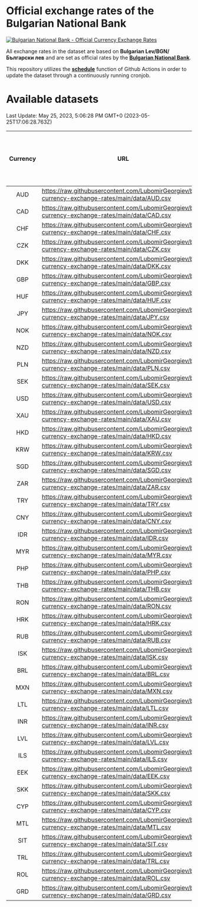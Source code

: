 # Official exchange rates of the Bulgarian National Bank

[![Bulgarian National Bank - Official Currency Exchange Rates](https://github.com/LubomirGeorgiev/bnb-currency-exchange-rates/actions/workflows/update-rates.yml/badge.svg?branch=main)](https://github.com/LubomirGeorgiev/bnb-currency-exchange-rates/actions/workflows/update-rates.yml)

All exchange rates in the dataset are based on **Bulgarian Lev/BGN/Български лев** and are set as official rates by the [**Bulgarian National Bank**](https://www.bnb.bg/Statistics/StExternalSector/StExchangeRates/StERForeignCurrencies/index.htm?toLang=_EN).

This repository utilizes the [**schedule**](https://docs.github.com/en/actions/reference/events-that-trigger-workflows) function of Github Actions in order to update the dataset through a continuously running cronjob.

# Available datasets

<!-- START LINKS (DO NOT EVER FU*ING DELETE THIS COMMENT FOR THE LOVE OF YOUR LIFE!!! IF YOU ARE CURIOS HOW IT WORKS, YOU CAN HAVE A LOOK AT ./src/updateReadme.ts) -->

Last Update: May 25, 2023, 5:06:28 PM GMT+0 (2023-05-25T17:06:28.763Z)

| Currency | URL                                                                                             | Number of records | Number of missing days that were filled in |
| :------: | ----------------------------------------------------------------------------------------------- | :---------------: | :----------------------------------------: |
|   AUD    | https://raw.githubusercontent.com/LubomirGeorgiev/bnb-currency-exchange-rates/main/data/AUD.csv |       8634        |                    2672                    |
|   CAD    | https://raw.githubusercontent.com/LubomirGeorgiev/bnb-currency-exchange-rates/main/data/CAD.csv |       8634        |                    2672                    |
|   CHF    | https://raw.githubusercontent.com/LubomirGeorgiev/bnb-currency-exchange-rates/main/data/CHF.csv |       8634        |                    2672                    |
|   CZK    | https://raw.githubusercontent.com/LubomirGeorgiev/bnb-currency-exchange-rates/main/data/CZK.csv |       8634        |                    2672                    |
|   DKK    | https://raw.githubusercontent.com/LubomirGeorgiev/bnb-currency-exchange-rates/main/data/DKK.csv |       8634        |                    2672                    |
|   GBP    | https://raw.githubusercontent.com/LubomirGeorgiev/bnb-currency-exchange-rates/main/data/GBP.csv |       8634        |                    2672                    |
|   HUF    | https://raw.githubusercontent.com/LubomirGeorgiev/bnb-currency-exchange-rates/main/data/HUF.csv |       8634        |                    2672                    |
|   JPY    | https://raw.githubusercontent.com/LubomirGeorgiev/bnb-currency-exchange-rates/main/data/JPY.csv |       8634        |                    2672                    |
|   NOK    | https://raw.githubusercontent.com/LubomirGeorgiev/bnb-currency-exchange-rates/main/data/NOK.csv |       8634        |                    2672                    |
|   NZD    | https://raw.githubusercontent.com/LubomirGeorgiev/bnb-currency-exchange-rates/main/data/NZD.csv |       8634        |                    2672                    |
|   PLN    | https://raw.githubusercontent.com/LubomirGeorgiev/bnb-currency-exchange-rates/main/data/PLN.csv |       8634        |                    2672                    |
|   SEK    | https://raw.githubusercontent.com/LubomirGeorgiev/bnb-currency-exchange-rates/main/data/SEK.csv |       8634        |                    2672                    |
|   USD    | https://raw.githubusercontent.com/LubomirGeorgiev/bnb-currency-exchange-rates/main/data/USD.csv |       8634        |                    2672                    |
|   XAU    | https://raw.githubusercontent.com/LubomirGeorgiev/bnb-currency-exchange-rates/main/data/XAU.csv |       8634        |                    2674                    |
|   HKD    | https://raw.githubusercontent.com/LubomirGeorgiev/bnb-currency-exchange-rates/main/data/HKD.csv |       8333        |                    2582                    |
|   KRW    | https://raw.githubusercontent.com/LubomirGeorgiev/bnb-currency-exchange-rates/main/data/KRW.csv |       8333        |                    2582                    |
|   SGD    | https://raw.githubusercontent.com/LubomirGeorgiev/bnb-currency-exchange-rates/main/data/SGD.csv |       8333        |                    2582                    |
|   ZAR    | https://raw.githubusercontent.com/LubomirGeorgiev/bnb-currency-exchange-rates/main/data/ZAR.csv |       8333        |                    2582                    |
|   TRY    | https://raw.githubusercontent.com/LubomirGeorgiev/bnb-currency-exchange-rates/main/data/TRY.csv |       6815        |                    2112                    |
|   CNY    | https://raw.githubusercontent.com/LubomirGeorgiev/bnb-currency-exchange-rates/main/data/CNY.csv |       6695        |                    2076                    |
|   IDR    | https://raw.githubusercontent.com/LubomirGeorgiev/bnb-currency-exchange-rates/main/data/IDR.csv |       6695        |                    2076                    |
|   MYR    | https://raw.githubusercontent.com/LubomirGeorgiev/bnb-currency-exchange-rates/main/data/MYR.csv |       6695        |                    2076                    |
|   PHP    | https://raw.githubusercontent.com/LubomirGeorgiev/bnb-currency-exchange-rates/main/data/PHP.csv |       6695        |                    2076                    |
|   THB    | https://raw.githubusercontent.com/LubomirGeorgiev/bnb-currency-exchange-rates/main/data/THB.csv |       6695        |                    2076                    |
|   RON    | https://raw.githubusercontent.com/LubomirGeorgiev/bnb-currency-exchange-rates/main/data/RON.csv |       6636        |                    2058                    |
|   HRK    | https://raw.githubusercontent.com/LubomirGeorgiev/bnb-currency-exchange-rates/main/data/HRK.csv |       6549        |                    2027                    |
|   RUB    | https://raw.githubusercontent.com/LubomirGeorgiev/bnb-currency-exchange-rates/main/data/RUB.csv |       6245        |                    1930                    |
|   ISK    | https://raw.githubusercontent.com/LubomirGeorgiev/bnb-currency-exchange-rates/main/data/ISK.csv |       5633        |                    1749                    |
|   BRL    | https://raw.githubusercontent.com/LubomirGeorgiev/bnb-currency-exchange-rates/main/data/BRL.csv |       5601        |                    1741                    |
|   MXN    | https://raw.githubusercontent.com/LubomirGeorgiev/bnb-currency-exchange-rates/main/data/MXN.csv |       5601        |                    1741                    |
|   LTL    | https://raw.githubusercontent.com/LubomirGeorgiev/bnb-currency-exchange-rates/main/data/LTL.csv |       5275        |                    1618                    |
|   INR    | https://raw.githubusercontent.com/LubomirGeorgiev/bnb-currency-exchange-rates/main/data/INR.csv |       5234        |                    1627                    |
|   LVL    | https://raw.githubusercontent.com/LubomirGeorgiev/bnb-currency-exchange-rates/main/data/LVL.csv |       4912        |                    1506                    |
|   ILS    | https://raw.githubusercontent.com/LubomirGeorgiev/bnb-currency-exchange-rates/main/data/ILS.csv |       4512        |                    1410                    |
|   EEK    | https://raw.githubusercontent.com/LubomirGeorgiev/bnb-currency-exchange-rates/main/data/EEK.csv |       4119        |                    1259                    |
|   SKK    | https://raw.githubusercontent.com/LubomirGeorgiev/bnb-currency-exchange-rates/main/data/SKK.csv |       3094        |                    950                     |
|   CYP    | https://raw.githubusercontent.com/LubomirGeorgiev/bnb-currency-exchange-rates/main/data/CYP.csv |       3029        |                    927                     |
|   MTL    | https://raw.githubusercontent.com/LubomirGeorgiev/bnb-currency-exchange-rates/main/data/MTL.csv |       2728        |                    837                     |
|   SIT    | https://raw.githubusercontent.com/LubomirGeorgiev/bnb-currency-exchange-rates/main/data/SIT.csv |       2665        |                    815                     |
|   TRL    | https://raw.githubusercontent.com/LubomirGeorgiev/bnb-currency-exchange-rates/main/data/TRL.csv |       1817        |                    558                     |
|   ROL    | https://raw.githubusercontent.com/LubomirGeorgiev/bnb-currency-exchange-rates/main/data/ROL.csv |       1697        |                    524                     |
|   GRD    | https://raw.githubusercontent.com/LubomirGeorgiev/bnb-currency-exchange-rates/main/data/GRD.csv |        360        |                    108                     |

<!-- END LINKS (DO NOT EVER FU*ING DELETE THIS COMMENT FOR THE LOVE OF YOUR LIFE!!! IF YOU ARE CURIOS HOW IT WORKS, YOU CAN HAVE A LOOK AT ./src/updateReadme.ts) -->
